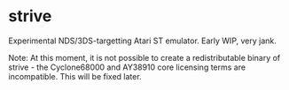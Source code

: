 # strive

Experimental NDS/3DS-targetting Atari ST emulator. Early WIP, very jank.

Note: At this moment, it is not possible to create a redistributable binary of strive - the Cyclone68000 and AY38910 core licensing terms are incompatible.
This will be fixed later.

